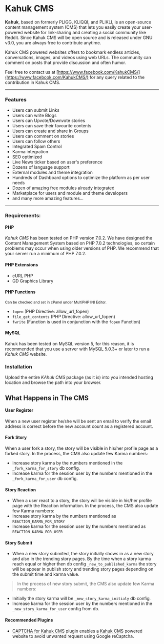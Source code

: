 # Kahuk CMS

**Kahuk**, based on formerly PLIGG, KLIQQI, and PLIKLI, is an open-source content management system (CMS) that lets you easily create your user-powered website for link-sharing and creating a social community like Reddit. Since Kahuk CMS will be open source and is released under GNU v3.0, you are always free to contribute anytime.

Kahuk CMS powered websites offers to bookmark endless articles, conversations, images, and videos using web URLs. The community can comment on posts that provide discussion and often humor.

Feel free to contact us at [https://www.facebook.com/KahukCMS/](https://www.facebook.com/KahukCMS/) for any query related to the contribution in Kahuk CMS.

***

### Features

* Users can submit Links
* Users can write Blogs
* Users can Upvote/Downvote stories
* Users can save their favourite contents
* Users can create and share in Groups
* Users can comment on stories
* Users can follow others
* Integrated Spam Control
* Karma integration
* SEO optimized
* Live News ticker based on user's preference
* Dozens of language support
* External modules and theme integration
* Hundreds of Dashboard options to optimize the platform as per user needs
* Dozen of amazing free modules already integrated
* Marketplace for users and module and theme developers
* and many more amazing features...

***
### Requirements:

#### PHP
*Kahuk CMS* has been tested on PHP version 7.0.2. We have designed the Content Management System based on PHP 7.0.2 technologies, so certain problems may occur when using older versions of PHP. We recommend that your server run a minimum of PHP 7.0.2.

#### PHP Extensions
* cURL PHP
* GD Graphics Library

#### PHP Functions
<small>Can be checked and set in cPanel under MultiPHP INI Editor.</small>

* `fopen` (PHP Directive: allow_url_fopen)
* `file_get_contents` (PHP Directive: allow_url_fopen)
* `fwrite` (Function is used in conjunction with the `fopen` Function)

#### MySQL
Kahuk has been tested on MySQL version 5, for this reason, it is recommended that you use a server with MySQL 5.0.3+ or later to run a *Kahuk CMS* website.

### Installation
Upload the entire *KAhuk CMS* package (as it is) into you intended hosting location and browse the path into your browser.

## What Happens in The CMS

#### User Register
When a new user register he/she will be sent an email to verify the email address is correct before the new account count as a registered account.


#### Fork Story
When a user fork a story, the story will be visible in his/her profile page as a forked story. In the process, the CMS also update few Karma numbers:
 
- Increase story karma by the numbers mentioned in the `_fork_karma_for_story` db config.
- Increase karma for the session user by the numbers mentioned in the `_fork_karma_for_user` db config.


#### Story Reaction

- When a user react to a story, the story will be visible in his/her profile page with the Reaction information. In the process, the CMS also update few Karma numbers:
- Increase story karma by the numbers mentioned as `REACTION_KARMA_FOR_STORY`
- Increase karma for the session user by the numbers mentioned as `REACTION_KARMA_FOR_USER`


#### Story Submit
 
- When a new story submited, the story initially shows in as a new story and also in the trending story pages. By the time when a story karma reach equal or higher then db config `_new_to_published_karma` the story will be appear in publish story and trending story pages depending on the submit time and karma value.

> In the process of new story submit, the CMS also update few Karma numbers:
 
- Initially the story karma will be `_new_story_karma_initialy` db config.
- Increase karma for the session user by the numbers mentioned in the `_new_story_karma_for_user` config from db.

#### Recommended Plugins

- [CAPTCHA for Kahuk CMS](https://github.com/Micro-Solutions-Bangladesh/captcha) plugin enables a [Kahuk CMS](https://kahuk.com/) powered website to avoid unwanted request using Google reCaptcha.
